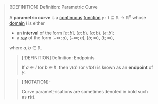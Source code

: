 >[!DEFINITION] Definition: Parametric Curve
>
>A **parametric curve** is a [continuous](../Real%20Vector%20Functions/Continuity%20of%20Real%20Vector%20Functions.md) [function](../Real%20Vector%20Functions/Real%20Vector%20Function.md) $\gamma: I \subseteq \mathbb{R} \to \mathbb{R}^n$ whose [domain](../../../Functions/Domain%20of%20a%20Function.md) $I$ is either
>- an [interval](../../../../Set%20Theory/Ordering/Intervals.md) of the form $[a;b]$, $(a;b)$, $[a;b)$, $(a;b]$;
>- a [ray](../../../../Set%20Theory/Ordering/Rays.md) of the form $(-\infty; a)$, $(-\infty; a]$, $[b; \infty)$, $(b; \infty)$,
>
>where $a, b \in \mathbb{R}$.
>
>>[!DEFINITION] Definition: Endpoints
>>
>>If $a \in I$ (or $b \in I$), then $\gamma(a)$ (or $\gamma(b)$) is known as an **endpoint** of $\gamma$.
>> 
>
>>[!NOTATION]-
>>
>>Curve parameterisations are sometimes denoted in bold such as $\mathbf{r}(t)$.
>>
>